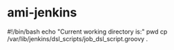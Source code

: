 # ami-jenkins


#!/bin/bash
echo "Current working directory is:"
pwd
cp /var/lib/jenkins/dsl_scripts/job_dsl_script.groovy .


